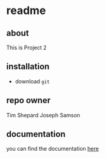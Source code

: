 #
# readme

## about
This is Project 2

## installation
+ download `git`

## repo owner
Tim Shepard
Joseph Samson

## documentation
you can find the documentation [here](https://github.com/1803-mar12-net/proj2-derek-joseph-tim)
 
 
